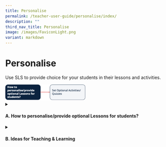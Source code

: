 ```yaml
---
title: Personalise
permalink: /teacher-user-guide/personalise/index/
description: ""
third_nav_title: Personalise
image: /images/FaviconLight.png
variant: markdown
---
```

<h1>Personalise</h1>
<p>Use SLS to provide choice for your students in their lessons and activities.</p>
<img alt="Personalise" style="width: 50%;" src="/images/2Teacher/Flow-Personalise.svg">

<details>
<summary><h4>A. How to personalise/provide optional Lessons for students?</h4></summary>
<ul>
<li><a target="_blank" href="/teacher-user-guide/personalise/set-optional-activities-and-quizzes/">(A1) Set Optional Activities &amp; Quizzes</a></li>
</ul>
</details>
<details>
<summary><h4>B. Ideas for Teaching &amp; Learning</h4></summary>
<ul>
<li><a target="_blank" href="/files/Userguide/Downloadable%20Resources/R18_Enhanced_Lesson_Authoring_navigation.pdf">(B1) Enhanced Lesson Authoring and Navigation</a></li>
</ul>
</details>